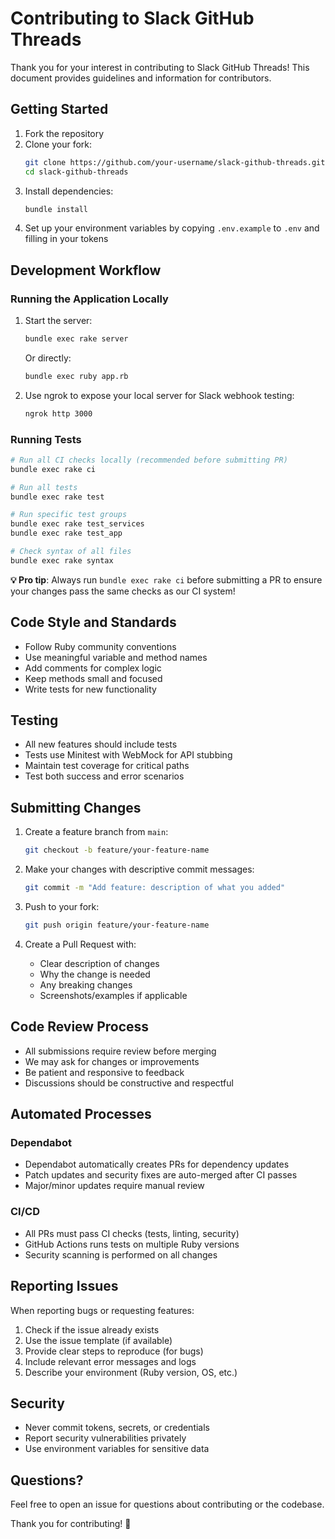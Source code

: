 # Contributing to Slack GitHub Threads

Thank you for your interest in contributing to Slack GitHub Threads! This document provides guidelines and information for contributors.

## Getting Started

1. Fork the repository
2. Clone your fork:
   ```bash
   git clone https://github.com/your-username/slack-github-threads.git
   cd slack-github-threads
   ```
3. Install dependencies:
   ```bash
   bundle install
   ```
4. Set up your environment variables by copying `.env.example` to `.env` and filling in your tokens

## Development Workflow

### Running the Application Locally

1. Start the server:

   ```bash
   bundle exec rake server
   ```

   Or directly:

   ```bash
   bundle exec ruby app.rb
   ```

2. Use ngrok to expose your local server for Slack webhook testing:
   ```bash
   ngrok http 3000
   ```

### Running Tests

```bash
# Run all CI checks locally (recommended before submitting PR)
bundle exec rake ci

# Run all tests
bundle exec rake test

# Run specific test groups
bundle exec rake test_services
bundle exec rake test_app

# Check syntax of all files
bundle exec rake syntax
```

**💡 Pro tip**: Always run `bundle exec rake ci` before submitting a PR to ensure your changes pass the same checks as our CI system!

## Code Style and Standards

- Follow Ruby community conventions
- Use meaningful variable and method names
- Add comments for complex logic
- Keep methods small and focused
- Write tests for new functionality

## Testing

- All new features should include tests
- Tests use Minitest with WebMock for API stubbing
- Maintain test coverage for critical paths
- Test both success and error scenarios

## Submitting Changes

1. Create a feature branch from `main`:

   ```bash
   git checkout -b feature/your-feature-name
   ```

2. Make your changes with descriptive commit messages:

   ```bash
   git commit -m "Add feature: description of what you added"
   ```

3. Push to your fork:

   ```bash
   git push origin feature/your-feature-name
   ```

4. Create a Pull Request with:
   - Clear description of changes
   - Why the change is needed
   - Any breaking changes
   - Screenshots/examples if applicable

## Code Review Process

- All submissions require review before merging
- We may ask for changes or improvements
- Be patient and responsive to feedback
- Discussions should be constructive and respectful

## Automated Processes

### Dependabot

- Dependabot automatically creates PRs for dependency updates
- Patch updates and security fixes are auto-merged after CI passes
- Major/minor updates require manual review

### CI/CD

- All PRs must pass CI checks (tests, linting, security)
- GitHub Actions runs tests on multiple Ruby versions
- Security scanning is performed on all changes

## Reporting Issues

When reporting bugs or requesting features:

1. Check if the issue already exists
2. Use the issue template (if available)
3. Provide clear steps to reproduce (for bugs)
4. Include relevant error messages and logs
5. Describe your environment (Ruby version, OS, etc.)

## Security

- Never commit tokens, secrets, or credentials
- Report security vulnerabilities privately
- Use environment variables for sensitive data

## Questions?

Feel free to open an issue for questions about contributing or the codebase.

Thank you for contributing! 🎉
